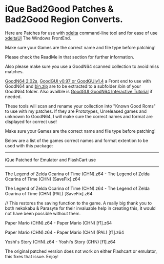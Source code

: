 # iQue Bad2Good Patches & Bad2Good Region Converts.

Here are Patches for use with [xdelta](http://xdelta.org/) command-line tool and for ease of use [xdeltaUI](https://www.romhacking.net/utilities/598/) The Windows FrontEnd.

Make sure your Games are the correct name and file type before patching!

Please check the ReadMe in that section for further information.

Also please make sure you use a GoodN64 scanned collection to avoid miss matches.

[GoodN64 2.02a](https://www.emutalk.net/threads/goodn64-2-02a.12068/), [GoodGUI v0.97 or GoodGUIv1.4](https://www.emutalk.net/threads/goodgui-v0-97.29155/) a Front end to use with GoodN64 and [bin.zip](https://www.emutalk.net/threads/bin-zip.12070/) are to be extracted to a subfolder /bin of your GoodN64 folder. Also availble is [GoodGUI GoodN64 Interactive Tutorial](https://www.emutalk.net/threads/goodgui-goodn64-tutorial.28965/) if needed.

These tools will scan and rename your collection into "Known Good Roms" to use with my patches. If they are Prototypes, Unreleased games and unknowm to GoodN64, I will make sure the correct names and format are displayed for correct use!

Make sure your Games are the correct name and file type before patching!

Below are a list of the games correct names and format extention to be used with this package:


---------------------------------

iQue Patched for Emulator and FlashCart use

-----

The Legend of Zelda Ocarina of Time (CHN).z64 - The Legend of Zelda Ocarina of Time (CHN) [SaveFix].z64

The Legend of Zelda Ocarina of Time (CHN).z64 - The Legend of Zelda Ocarina of Time (CHN) (PAL) [SaveFix].z64

// This restores the saving function to the game. A really big thank you to both nekokabu & Parasyte for their invaluable help in creating this, it would not have been possible without them.

Paper Mario (CHN).z64 - Paper Mario (CHN) [f1].z64

Paper Mario (CHN).z64 - Paper Mario (CHN) (PAL) [f1].z64

Yoshi's Story (CHN).z64 - Yoshi's Story (CHN) [f1].z64

The original patched version does not work on either Flashcart or emulator, this fixes that issue.
Enjoy!
